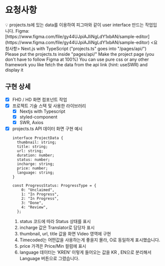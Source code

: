 # 요청사항

<aside>
💡 projects.ts에 있는 data를 이용하여 피그마와 같이 user interface 만드는 작업입니다.
Figma: [https://www.figma.com/file/gy44UJpiAJliNgLdY1xbAN/sample-editor](https://www.figma.com/file/gy44UJpiAJliNgLdY1xbAN/sample-editor)
<요청사항>
Next.js with TypeScript
("projects.ts" goes into "/pages/api/")
Please put the projects.ts inside "pages/api/"
Make the project page
(you don't have to follow Figma at 100%)
You can use pure css or any other framework you like
fetch the data from the api link (hint: useSWR) and display it

</aside>

## 구현 상세

- [x] FHD / HD 화면 컴포넌트 작업
- [x] 프로젝트 기술 스택 및 사용한 라이브러리
  - [x] Nextjs with Typescript
  - [x] styled-component
  - [x] SWR, Axios
- [x] projects.ts API 데이터 화면 구현 예시
  ```
  interface ProjectData {
    thumbnail: string;
    title: string;
    url: string;
    duration: number;
    status: number;
    incharge: string;
    price: number;
    language: string;
  }

  const ProgressStatus: ProgressType = {
      0: "Unclaimed",
      1: "In Progress",
      2: "In Progress",
      3: "Done",
      4: "Review",
    };
  ```
  1. status 코드에 따라 Status 상태를 표시
  2. incharge 값은 Translator로 담당자 표시
  3. thumbnail, url, title 값을 화면 Video 영역에 구현
  4. Timecoded는 어떤값을 사용하는게 좋을지 몰라, O로 동일하게 표시했습니다.
  5. price 가격은 Price/Min 컬럼에 표시
  6. language 데이터는 ‘KREN’ 이렇게 들어오는 값을 KR , EN으로 분리해서 Language 버튼으로 그렸습니다.
